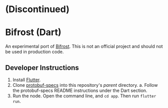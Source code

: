 # (Discontinued)
# Bifrost (Dart)
An experimental port of [Bifrost](https://github.com/Topl/Bifrost).  This is not an official project and should not be used in production code.

## Developer Instructions
1. Install [Flutter](https://docs.flutter.dev/get-started/install).
1. Clone [protobuf-specs](https://github.com/Topl/protobuf-specs) into this repository's *parent* directory.
   a. Follow the protobuf-specs README instructions under the Dart section.
1. Run the node.  Open the command line, and `cd app`.  Then run `flutter run`.
